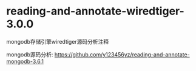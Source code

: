 # reading-and-annotate-wiredtiger-3.0.0
mongodb存储引擎wiredtiger源码分析注释  
  
  
mongodb源码分析: https://github.com/y123456yz/reading-and-annotate-mongodb-3.6.1

